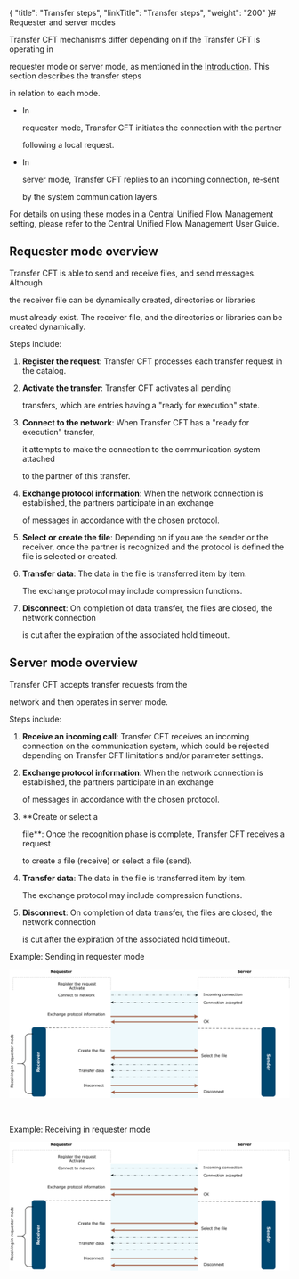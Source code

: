{
    "title": "Transfer steps",
    "linkTitle": "Transfer steps",
    "weight": "200"
}# Requester and server modes



Transfer CFT mechanisms differ depending on if the Transfer CFT is operating in

requester mode or server mode, as mentioned in the [Introduction](introduction4.htm). This section describes the transfer steps

in relation to each mode.



-   In

    requester mode, Transfer CFT initiates the connection with the partner

    following a local request.

-   In

    server mode, Transfer CFT replies to an incoming connection, re-sent

    by the system communication layers.



For details on using these modes in a Central Unified Flow Management setting, please refer to the Central Unified Flow Management User Guide.



## Requester mode overview



Transfer CFT is able to send and receive files, and send messages. Although

the receiver file can be dynamically created, directories or libraries

must already exist. The receiver file, and the directories or libraries can be created dynamically.



Steps include:



1.  **Register the request**: Transfer CFT processes each transfer request in the catalog.

2.  **Activate the transfer**: Transfer CFT activates all pending

    transfers, which are entries having a "ready for execution" state.

3.  **Connect to the network**: When Transfer CFT has a "ready for execution" transfer,

    it attempts to make the connection to the communication system attached

    to the partner of this transfer.

4.  **Exchange protocol information**: When the network connection is established, the partners participate in an exchange

    of messages in accordance with the chosen protocol.

5.  **Select or create the file**: Depending on if you are the sender or the receiver, once the partner is recognized and the protocol is defined the file is selected or created.

6.  **Transfer data**: The data in the file is transferred item by item.

    The exchange protocol may include compression functions.

7.  **Disconnect**: On completion of data transfer, the files are closed, the network connection

    is cut after the expiration of the associated hold timeout.



## Server mode overview



Transfer CFT accepts transfer requests from the

network and then operates in server mode.



Steps include:



1.  **Receive an incoming call**: Transfer CFT receives an incoming connection on the communication system, which could be rejected depending on Transfer CFT limitations and/or parameter settings.

2.  **Exchange protocol information**: When the network connection is established, the partners participate in an exchange

    of messages in accordance with the chosen protocol.

3.  **Create or select a

    file**: Once the recognition phase is complete, Transfer CFT receives a request

    to create a file (receive) or select a file (send).

4.  **Transfer data**: The data in the file is transferred item by item.

    The exchange protocol may include compression functions.

5.  **Disconnect**: On completion of data transfer, the files are closed, the network connection

    is cut after the expiration of the associated hold timeout.



Example: Sending in requester mode



![](temp_session3.png)



 



Example: Receiving in requester mode



![](temp_session3.png)

